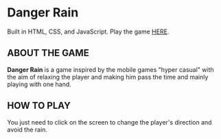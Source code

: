 # Danger Rain

Built in HTML, CSS, and JavaScript.
Play the game [HERE](https://khan.github.io/KaTeX/).

## ABOUT THE GAME

**Danger Rain** is a game inspired by the mobile games "hyper casual" with the aim of relaxing the player and making him pass the time and mainly playing with one hand.

## HOW TO PLAY

You just need to click on the screen to change the player's direction and avoid the rain.
